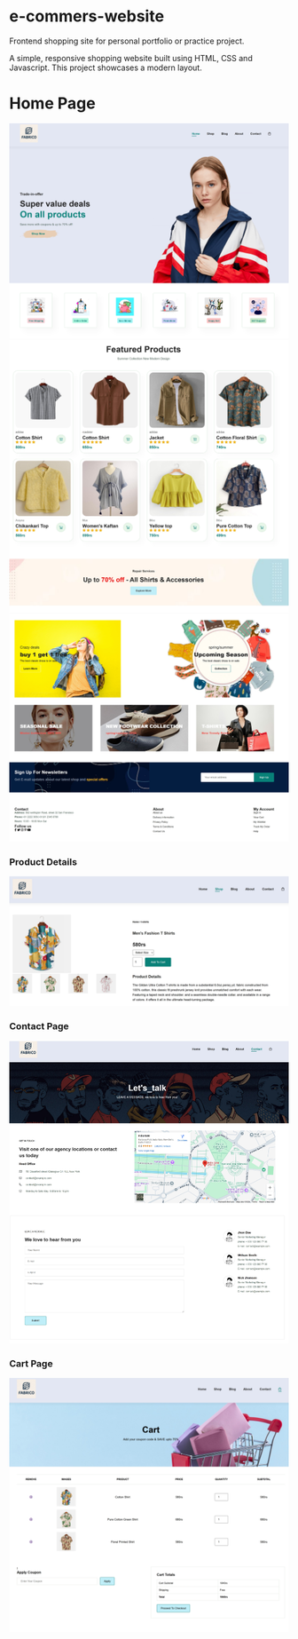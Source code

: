 # e-commers-website
Frontend shopping site for personal portfolio or practice project.
<p>A simple, responsive shopping website built using HTML, CSS and Javascript. This project showcases a modern layout.</p>
<h1>Home Page</h1>
<img src="images/screenshots/home.jpeg">
<img src="images/screenshots/home2.jpeg">
<img src="images/screenshots/home3.jpeg">

<h3>Product Details</h3>
<img src="images/screenshots/product details.jpeg">
<h3>Contact Page</h3>
<img src="images/screenshots/contactpage.jpeg">
<h3>Cart Page</h3>
<img src="images/screenshots/cartpage.jpeg">




